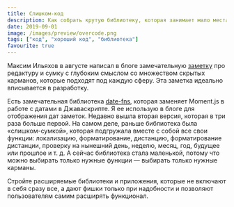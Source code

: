 ```yaml
---
title: Слишком-код
description: Как собрать крутую библиотеку, которая занимает мало места и расширяется
date: 2019-09-01
image: /images/preview/overcode.png
tags: ["код", "хороший код", "библиотека"]
favourite: true
---
```


Максим Ильяхов в августе написал в блоге замечательную [заметку](http://maximilyahov.ru/blog/all/overbag/) про редактуру и сумку с глубоким смыслом со множеством скрытых карманов, которые подходят под каждую сферу. Эта заметка идеально вписывается в разработку.

Есть замечательная библиотека [date-fns](https://date-fns.org), которая заменяет Moment.js в работе с датами в Джаваскрипте. Я ее использую в блоге для отображения дат заметок. Недавно вышла вторая версия, которая в три раза больше первой. На самом деле, раньше библиотека была «слишком-сумкой», которая подгружала вместе с собой все свои функции: локализацию, форматирование, дистанцию, форматирование дистанции, проверку на нынешний день, неделю, месяц, год, будущее или прошлое и т. д. А сейчас библиотека стала маленькой, потому что можно выбирать только нужные функции — выбирать только нужные карманы.

Стройте расширяемые библиотеки и приложения, которые не включают в себя сразу все, а дают фишки только при надобности и позволяют пользователям самим расширять функционал.
